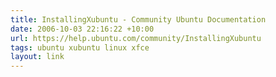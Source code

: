 ```yaml
---
title: InstallingXubuntu - Community Ubuntu Documentation
date: 2006-10-03 22:16:22 +10:00
url: https://help.ubuntu.com/community/InstallingXubuntu
tags: ubuntu xubuntu linux xfce
layout: link
---
```

